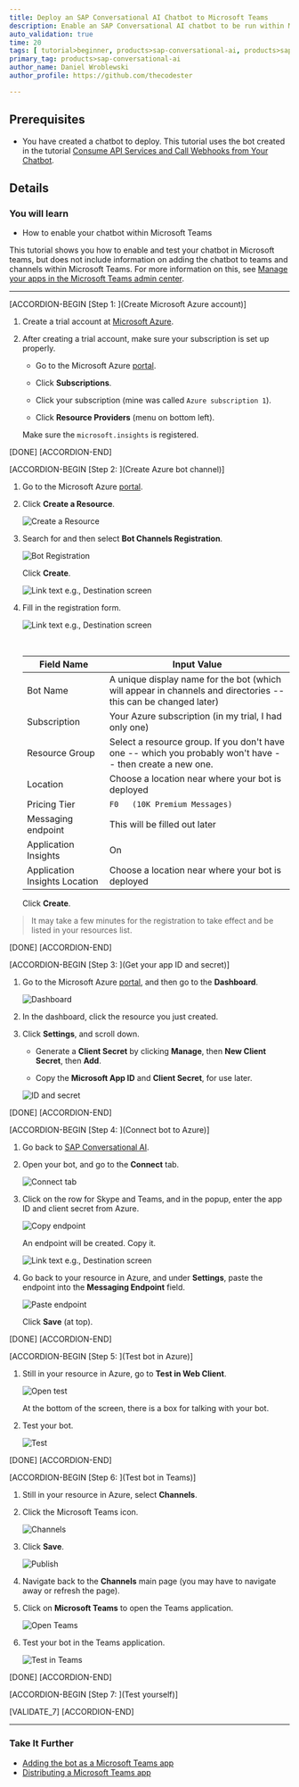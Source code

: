 ```yaml
---
title: Deploy an SAP Conversational AI Chatbot to Microsoft Teams
description: Enable an SAP Conversational AI chatbot to be run within Microsoft Teams.
auto_validation: true
time: 20
tags: [ tutorial>beginner, products>sap-conversational-ai, products>sap-business-technology-platform]
primary_tag: products>sap-conversational-ai
author_name: Daniel Wroblewski
author_profile: https://github.com/thecodester

---
```


## Prerequisites
 - You have created a chatbot to deploy. This tutorial uses the bot created in the tutorial [Consume API Services and Call Webhooks from Your Chatbot](conversational-ai-webhook-api-call).

## Details
### You will learn
  - How to enable your chatbot within Microsoft Teams

This tutorial shows you how to enable and test your chatbot in Microsoft teams, but does not include information on adding the chatbot to teams and channels within Microsoft Teams. For more information on this, see [Manage your apps in the Microsoft Teams admin center](https://docs.microsoft.com/en-us/MicrosoftTeams/manage-apps).

---

[ACCORDION-BEGIN [Step 1: ](Create Microsoft Azure account)]

1. Create a trial account at [Microsoft Azure](https://azure.microsoft.com/en-in/free/).

2. After creating a trial account, make sure your subscription is set up properly.

    - Go to the Microsoft Azure [portal](https://portal.azure.com/).

    - Click **Subscriptions**.

    - Click your subscription (mine was called `Azure subscription 1`).

    - Click **Resource Providers** (menu on bottom left).

    Make sure the `microsoft.insights` is registered.

[DONE]
[ACCORDION-END]

[ACCORDION-BEGIN [Step 2: ](Create Azure bot channel)]
1. Go to the Microsoft Azure [portal](https://portal.azure.com/).

2. Click **Create a Resource**.

    ![Create a Resource](1-create-resource.png)

3. Search for and then select **Bot Channels Registration**.

    ![Bot Registration](1-bot-registration.png)

    Click **Create**.

    ![Link text e.g., Destination screen](1-bot-registration-create.png)

4. Fill in the registration form.

    ![Link text e.g., Destination screen](1-registration-form.png)
    <div>&nbsp;</div>

    | Field Name | Input Value
    |------------|-------------
    | Bot Name	 | A unique display name for the bot (which will appear in channels and directories -- this can be changed later)
    | Subscription	| Your Azure subscription	(in my trial, I had only one)
    | Resource Group	| Select a resource group. If you don't have one -- which you probably won't have -- then create a new one.
    | Location	| Choose a location near where your bot is deployed
    | Pricing Tier	| `F0	(10K Premium Messages)`
    | Messaging endpoint	| This will be filled out later
    | Application Insights	| On
    | Application Insights Location | Choose a location near where your bot is deployed

    Click **Create**.

>It may take a few minutes for the registration to take effect and be listed in your resources list.

[DONE]
[ACCORDION-END]


[ACCORDION-BEGIN [Step 3: ](Get your app ID and secret)]

1. Go to the Microsoft Azure [portal](https://portal.azure.com/), and then go to the **Dashboard**.

    ![Dashboard](3-dashboard.png)

2. In the dashboard, click the resource you just created.

3. Click **Settings**, and scroll down.

    - Generate a **Client Secret** by clicking **Manage**, then **New Client Secret**, then **Add**.

    - Copy the **Microsoft App ID** and **Client Secret**, for use later.

    ![ID and secret](3-IDandSecret.png)

[DONE]
[ACCORDION-END]

[ACCORDION-BEGIN [Step 4: ](Connect bot to Azure)]

1. Go back to [SAP Conversational AI](https://cai.tools.sap/).

2. Open your bot, and go to the **Connect** tab.

    ![Connect tab](4-connect.png)

3. Click on the row for Skype and Teams, and in the popup, enter the app ID and client secret from Azure.

    ![Copy endpoint](4-appID-secret.png)

    An endpoint will be created. Copy it.

    ![Link text e.g., Destination screen](4-endpoint.png)

4. Go back to your resource in Azure, and under **Settings**, paste the endpoint into the **Messaging Endpoint** field.

    ![Paste endpoint](4-endpoint-Azure.png)

    Click **Save** (at top).


[DONE]
[ACCORDION-END]

[ACCORDION-BEGIN [Step 5: ](Test bot in Azure)]

1. Still in your resource in Azure, go to **Test in Web Client**.

    ![Open test](5-test-open.png)

    At the bottom of the screen, there is a box for talking with your bot.

2. Test your bot.

    ![Test](5-test.png)

[DONE]
[ACCORDION-END]

[ACCORDION-BEGIN [Step 6: ](Test bot in Teams)]

1. Still in your resource in Azure, select **Channels**.

2. Click the Microsoft Teams icon.

    ![Channels](6-channels.png)

3. Click **Save**.

    ![Publish](6-channels-teams.png)

4. Navigate back to the **Channels** main page (you may have to navigate away or refresh the page).

5. Click on **Microsoft Teams** to open the Teams application.

    ![Open Teams](6-teams-test.png)

6. Test your bot in the Teams application.

    ![Test in Teams](6-test-in-teams.png)

[DONE]
[ACCORDION-END]

[ACCORDION-BEGIN [Step 7: ](Test yourself)]




[VALIDATE_7]
[ACCORDION-END]

---

### Take It Further

- [Adding the bot as a Microsoft Teams app](https://docs.microsoft.com/en-us/microsoftteams/platform/bots/how-to/create-a-bot-for-teams)
- [Distributing a Microsoft Teams app](https://docs.microsoft.com/en-us/microsoftteams/platform/concepts/deploy-and-publish/overview)
